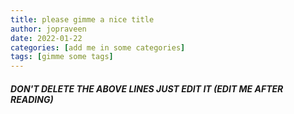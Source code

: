```yaml
---
title: please gimme a nice title
author: jopraveen
date: 2022-01-22
categories: [add me in some categories]
tags: [gimme some tags]
---
```



##### DON'T DELETE THE ABOVE LINES JUST EDIT IT (EDIT ME AFTER READING) 
    